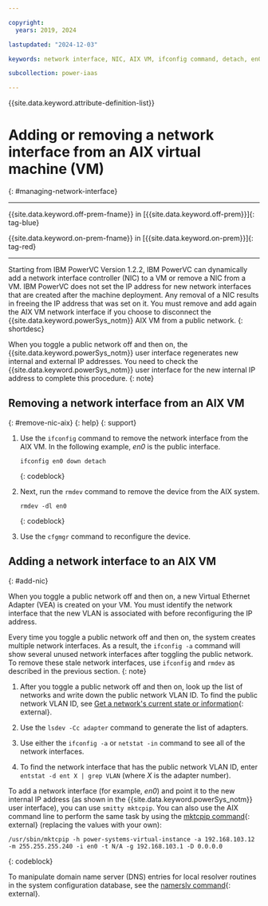 ```yaml
---

copyright:
  years: 2019, 2024

lastupdated: "2024-12-03"

keywords: network interface, NIC, AIX VM, ifconfig command, detach, en0, rmdev, external IP address, smitty mktcpip, namerslv command

subcollection: power-iaas

---
```


{{site.data.keyword.attribute-definition-list}}

# Adding or removing a network interface from an AIX virtual machine (VM)
{: #managing-network-interface}

---



{{site.data.keyword.off-prem-fname}} in [{{site.data.keyword.off-prem}}]{: tag-blue}


{{site.data.keyword.on-prem-fname}} in [{{site.data.keyword.on-prem}}]{: tag-red}


---

Starting from IBM PowerVC Version 1.2.2, IBM PowerVC can dynamically add a network interface controller (NIC) to a VM or remove a NIC from a VM. IBM PowerVC does not set the IP address for new network interfaces that are created after the machine deployment. Any removal of a NIC results in freeing the IP address that was set on it.  You must remove and add again the AIX VM network interface if you choose to disconnect the {{site.data.keyword.powerSys_notm}} AIX VM from a public network.
{: shortdesc}

When you toggle a public network off and then on, the {{site.data.keyword.powerSys_notm}} user interface regenerates new internal and external IP addresses. You need to check the {{site.data.keyword.powerSys_notm}} user interface for the new internal IP address to complete this procedure.
{: note}

## Removing a network interface from an AIX VM
{: #remove-nic-aix}
{: help}
{: support}

1. Use the `ifconfig` command to remove the network interface from the AIX VM. In the following example, *en0* is the public interface.

    ```text
    ifconfig en0 down detach
    ```
    {: codeblock}

2. Next, run the `rmdev` command to remove the device from the AIX system.

    ```text
    rmdev -dl en0
    ```
    {: codeblock}

3. Use the `cfgmgr` command to reconfigure the device.

## Adding a network interface to an AIX VM
{: #add-nic}

When you toggle a public network off and then on, a new Virtual Ethernet Adapter (VEA) is created on your VM. You must identify the network interface that the new VLAN is associated with before reconfiguring the IP address.

Every time you toggle a public network off and then on, the system creates multiple network interfaces. As a result, the `ifconfig -a` command will show several unused network interfaces after toggling the public network. To remove these stale network interfaces, use `ifconfig` and `rmdev` as described in the previous section.
{: note}

1. After you toggle a public network off and then on, look up the list of networks and write down the public network VLAN ID. To find the public network VLAN ID, see [Get a network's current state or information](https://cloud.ibm.com/apidocs/power-cloud#get-a-network-s-current-state-or-information){: external}.

2. Use the `lsdev -Cc adapter` command to generate the list of adapters.

3. Use either the `ifconfig -a` or `netstat -in` command to see all of the network interfaces.

4. To find the network interface that has the public network VLAN ID, enter `entstat -d ent X | grep VLAN` (where *X* is the adapter number).

To add a network interface (for example, *en0*) and point it to the new internal IP address (as shown in the {{site.data.keyword.powerSys_notm}} user interface), you can use `smitty mktcpip`. You can also use the AIX command line to perform the same task by using the [mktcpip command](https://www.ibm.com/support/knowledgecenter/en/ssw_aix_72/m_commands/mktcpip.html){: external} (replacing the values with your own):

```text
/usr/sbin/mktcpip -h power-systems-virtual-instance -a 192.168.103.12 -m 255.255.255.240 -i en0 -t N/A -g 192.168.103.1 -D 0.0.0.0
```
{: codeblock}

To manipulate domain name server (DNS) entries for local resolver routines in the system configuration database, see the [namerslv command](https://www.ibm.com/support/knowledgecenter/ssw_aix_72/n_commands/namerslv.html){: external}.
